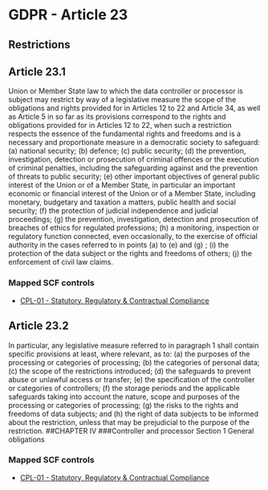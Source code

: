 # GDPR - Article 23
## Restrictions


## Article 23.1
Union or Member State law to which the data controller or processor is subject may restrict by way of a legislative measure the scope of the obligations and rights provided for in Articles 12 to 22 and Article 34, as well as Article 5 in so far as its provisions correspond to the rights and obligations provided for in Articles 12 to 22, when such a restriction respects the essence of the fundamental rights and freedoms and is a necessary and proportionate measure in a democratic society to safeguard:
(a) national security;
(b) defence;
(c) public security;
(d) the prevention, investigation, detection or prosecution of criminal offences or the execution of criminal penalties, including the safeguarding against and the prevention of threats to public security;
(e) other important objectives of general public interest of the Union or of a Member State, in particular an important economic or financial interest of the Union or of a Member State, including monetary, budgetary and taxation a matters, public health and social security;
(f) the protection of judicial independence and judicial proceedings;
(g) the prevention, investigation, detection and prosecution of breaches of ethics for regulated professions;
(h) a monitoring, inspection or regulatory function connected, even occasionally, to the exercise of official authority in the cases referred to in points (a)  to (e)  and (g) ;
(i) the protection of the data subject or the rights and freedoms of others;
(j) the enforcement of civil law claims.

### Mapped SCF controls
- [CPL-01 - Statutory, Regulatory & Contractual Compliance](../scf/cpl-01-statutory,regulatory&contractualcompliance.md)

## Article 23.2
In particular, any legislative measure referred to in paragraph 1 shall contain specific provisions at least, where relevant, as to:
(a) the purposes of the processing or categories of processing;
(b) the categories of personal data;
(c) the scope of the restrictions introduced;
(d) the safeguards to prevent abuse or unlawful access or transfer;
(e) the specification of the controller or categories of controllers;
(f) the storage periods and the applicable safeguards taking into account the nature, scope and purposes of the processing or categories of processing;
(g) the risks to the rights and freedoms of data subjects; and
(h) the right of data subjects to be informed about the restriction, unless that may be prejudicial to the purpose of the restriction.
##CHAPTER IV
###Controller and processor
<span class="expanded">Section 1
<span class="bold"><span class="expanded">General obligations

### Mapped SCF controls
- [CPL-01 - Statutory, Regulatory & Contractual Compliance](../scf/cpl-01-statutory,regulatory&contractualcompliance.md)
